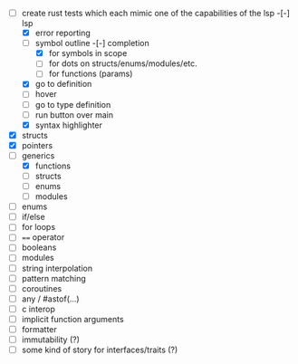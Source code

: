 -[ ] create rust tests which each mimic one of the capabilities of the lsp
-[-]  lsp
    -[x] error reporting
    -[ ] symbol outline
    -[-] completion
        - [x] for symbols in scope
        - [ ] for dots on structs/enums/modules/etc.
        - [ ] for functions (params)
    -[x] go to definition
    -[ ] hover
    -[ ] go to type definition
    -[ ] run button over main
    -[x] syntax highlighter
-[x] structs
-[x] pointers
-[ ] generics
    -[x] functions
    -[ ] structs
    -[ ] enums
    -[ ] modules
-[ ] enums
-[ ] if/else
-[ ] for loops
-[ ] `==` operator
-[ ] booleans
-[ ] modules
-[ ] string interpolation
-[ ] pattern matching
-[ ] coroutines
-[ ] any / #astof(...)
-[ ] c interop
-[ ] implicit function arguments
-[ ] formatter
-[ ] immutability (?)
-[ ] some kind of story for interfaces/traits (?)